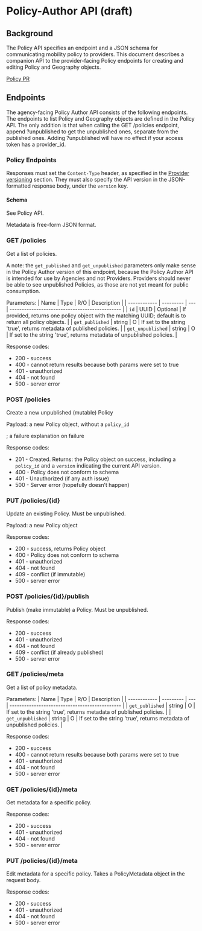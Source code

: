 # Policy-Author API (draft)

## Background

The Policy API specifies an endpoint and a JSON schema for communicating mobility policy to providers. This document describes a companion API to the provider-facing Policy endpoints for creating and editing Policy and Geography objects.

[Policy PR](https://github.com/CityOfLosAngeles/mobility-data-specification/pull/322)

## Endpoints

The agency-facing Policy Author API consists of the following endpoints. The endpoints to list Policy and Geography objects are defined in the Policy API. The only addition is that when calling the GET /policies endpoint, append ?unpublished to get the unpublished ones, separate from the published ones. Adding ?unpublished will have no effect if your access token has a provider_id.

### Policy Endpoints

Responses must set the `Content-Type` header, as specified in the [Provider versioning](../provider/README.md#versioning) section. They must also specify the API version in the JSON-formatted response body, under the `version` key.

#### Schema

See Policy API.

Metadata is free-form JSON format.

### GET /policies

Get a list of policies.

A note: the `get_published` and `get_unpublished` parameters only make sense in the Policy Author version of this endpoint, because the Policy Author API is intended for use by Agencies and not Providers. Providers should never be able to see unpublished Policies, as those are not yet meant for public consumption.

Parameters:
| Name         | Type      | R/O | Description                                    |
| ------------ | --------- | --- | ---------------------------------------------- |
| `id`         | UUID      | Optional    | If provided, returns one policy object with the matching UUID; default is to return all policy objects.                       |
| `get_published` | string | O   | If set to the string 'true', returns metadata of published policies. |
| `get_unpublished`   | string | O   | If set to the string 'true', returns metadata of unpublished policies.      |

Response codes:
- 200 - success
- 400 - cannot return results because both params were set to true
- 401 - unauthorized
- 404 - not found
- 500 - server error


### POST /policies

Create a new unpublished (mutable) Policy

Payload: a new Policy object, without a `policy_id`

; a failure explanation on failure

Response codes:

- 201 - Created. Returns: the Policy object on success, including a `policy_id` and a `version` indicating the current API version.
- 400 - Policy does not conform to schema
- 401 - Unauthorized (if any auth issue)
- 500 - Server error (hopefully doesn’t happen)

### PUT /policies/{id}

Update an existing Policy. Must be unpublished.

Payload: a new Policy object

Response codes:

- 200 - success, returns Policy object
- 400 - Policy does not conform to schema
- 401 - unauthorized
- 404 - not found
- 409 - conflict (if immutable)
- 500 - server error

### POST /policies/{id}/publish

Publish (make immutable) a Policy. Must be unpublished.

Response codes:

- 200 - success
- 401 - unauthorized
- 404 - not found
- 409 - conflict (if already published)
- 500 - server error

### GET /policies/meta

Get a list of policy metadata. 

Parameters:
| Name         | Type      | R/O | Description                                    |
| ------------ | --------- | --- | ---------------------------------------------- |
| `get_published` | string | O   | If set to the string 'true', returns metadata of published policies. |
| `get_unpublished`   | string | O   | If set to the string 'true', returns metadata of unpublished policies.      |
 
Response codes:
- 200 - success
- 400 - cannot return results because both params were set to true
- 401 - unauthorized
- 404 - not found
- 500 - server error


### GET /policies/{id}/meta

Get metadata for a specific policy.

Response codes:
- 200 - success
- 401 - unauthorized
- 404 - not found
- 500 - server error


### PUT /policies/{id}/meta
Edit metadata for a specific policy. Takes a PolicyMetadata object in the request body.

Response codes:
 - 200 - success
 - 401 - unauthorized
 - 404 - not found
 - 500 - server error 



